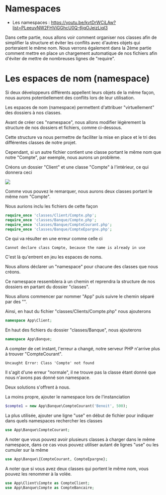 # Namespaces

- Les namespaces : https://youtu.be/kvtDrWCiLAw?list=PLeeuvNW2FHViGGhcU0Q-6jqOJeizLiql3

Dans cette partie, nous allons voir comment organiser nos classes afin de simplifier la structure et éviter les conflits avec d'autres objets qui porteraient le même nom. Nous verrons également dans la 2ème partie comment mettre en place un chargement automatique de nos fichiers afin d'éviter de mettre de nombreuses lignes de "require".

# Les espaces de nom (namespace)

Si deux développeurs différents appellent leurs objets de la même façon, nous aurons potentiellement des conflits lors de leur utilisation.

Les espaces de nom (namespace) permettent d'attribuer "virtuellement" des dossiers à nos classes.

Avant de créer ces "namespace", nous allons modifier légèrement la structure de nos dossiers et fichiers, comme ci-dessous.

Cette structure va nous permettre de faciliter la mise en place et le tri des différentes classes de notre projet.

Cependant, si un autre fichier contient une classe portant le même nom que notre "Compte", par exemple, nous aurons un problème.

Créons un dossier "Client" et une classe "Compte" à l'intérieur, ce qui donnera ceci

![](https://nouvelle-techno.fr/assets/uploads/content/c5af771898f345bdbefa47d18496ed07.png)

Comme vous pouvez le remarquer, nous aurons deux classes portant le même nom "Compte".

Nous aurions inclu les fichiers de cette façon

```php
require_once 'classes/Client/Compte.php';
require_once 'classes/Banque/Compte.php';
require_once 'classes/Banque/CompteCourant.php';
require_once 'classes/Banque/CompteEpargne.php';
```

Ce qui va résulter en une erreur comme celle ci

```
Cannot declare class Compte, because the name is already in use
```

C'est là qu'entrent en jeu les espaces de noms.

Nous allons déclarer un "namespace" pour chacune des classes que nous créons.

Ce namespace ressemblera à un chemin et reprendra la structure de nos dossiers en partant du dossier "classes".

Nous allons commencer par nommer "App" puis suivre le chemin séparé par des "\".

Ainsi, en haut du fichier "classes/Clients/Compte.php" nous ajouterons

```php
namespace App\Client;
```

En haut des fichiers du dossier "classes/Banque", nous ajouterons

```php
namespace App\Banque;
```

A compter de cet instant, l'erreur a changé, notre serveur PHP n'arrive plus à trouver "CompteCourant".

```
Uncaught Error: Class 'Compte' not found
```

Il s'agit d'une erreur "normale", il ne trouve pas la classe étant donné que nous n'avons pas donné son namespace.

Deux solutions s'offrent à nous.

La moins propre, ajouter le namespace lors de l'instanciation

```php
$compte1 = new App\Banque\CompteCourant('Benoit', 500);
```

La plus utilisée, ajouter une ligne "use" en début de fichier pour indiquer dans quels namespaces rechercher les classes

```php
use App\Banque\CompteCourant;
```

A noter que vous pouvez avoir plusieurs classes à charger dans le même namespace, dans ce cas vous pouvez utiliser autant de lignes "use" ou les cumuler sur la même

```php
use App\Banque\{CompteCourant, CompteEpargne};
```

A noter que si vous avez deux classes qui portent le même nom, vous pouvez les renommer à la volée.

```php
use App\Client\Compte as CompteClient;
use App\Banque\Compte as CompteBancaire;
```